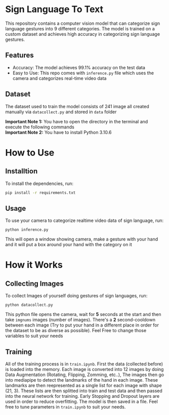 # Sign Language To Text

This repository contains a computer vision model that can categorize sign language gestures into 9 different categories. The model is trained on a custom dataset and achieves high accuracy in categorizing sign language gestures.

## Features

* Accuracy: The model achieves 99.1% accuracy on the test data
* Easy to Use: This repo comes with `inference.py` file which uses the camera and categorizes real-time video data

## Dataset

The dataset used to train the model consists of 241 image all created manually via `datacollect.py` and stored in `data` folder

**Important Note 1:** You have to open the directory in the terminal and execute the following commands<br>
**Important Note 2:** You have to install Python 3.10.6
# How to Use
## Installtion
To install the dependencies, run:
```bash
pip install -r requirements.txt
```
## Usage
To use your camera to categorize realtime video data of sign language, run:<br>
```
python inference.py
```
This will open a window showing camera, make a gesture with your hand and it will put a box around your hand with the category on it

# How it Works
## Collecting Images
To collect Images of yourself doing gestures of sign languages, run:<br>
```
python datacollect.py
```
This python file opens the camera, wait for **5** seconds at the start and then take `imgnums` images (number of images). There's a **2** second-cooldown between each image (Try to put your hand in a different place in order for the dataset to be as diverse as possible). Feel Free to change those variables to suit your needs

## Training
All of the training process is in `train.ipynb`. First the data (collected before) is loaded into the memory. Each image is converted into 12 images by doing Data Augmentation (Rotating, Flipping, Zomming, etc..), The images then go into mediapipe to detect the landmarks of the hand in each image. These landmarks are then reepresented as a single list for each image with shape (21, 3). These lists are then splitted into train and test data and then passed into the neural network for training. Early Stopping and Dropout layers are used in order to reduce overfitting. The model is then saved in a file.
Feel free to tune parameters in `train.ipynb` to suit your needs.
